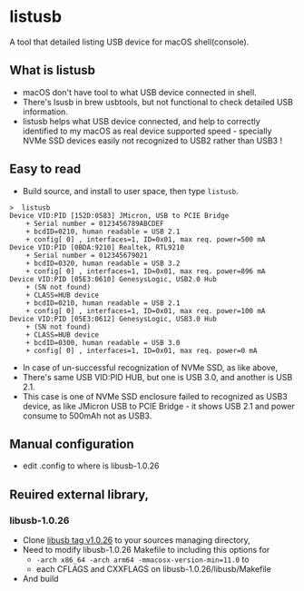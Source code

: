 # listusb
A tool that detailed listing USB device for macOS shell(console).

## What is listusb
* macOS don't have tool to what USB device connected in shell.
* There's lsusb in brew usbtools, but not functional to check detailed USB information.
* listusb helps what USB device connected, and help to correctly identified to my macOS as real device supported speed - specially NVMe SSD devices easily not recognized to USB2 rather than USB3 ! 

## Easy to read
* Build source, and install to user space, then type `listusb`.
```
>  listusb
Device VID:PID [152D:0583] JMicron, USB to PCIE Bridge
    + Serial number = 0123456789ABCDEF
    + bcdID=0210, human readable = USB 2.1
    + config[ 0] , interfaces=1, ID=0x01, max req. power=500 mA
Device VID:PID [0BDA:9210] Realtek, RTL9210
    + Serial number = 012345679021
    + bcdID=0320, human readable = USB 3.2
    + config[ 0] , interfaces=1, ID=0x01, max req. power=896 mA
Device VID:PID [05E3:0610] GenesysLogic, USB2.0 Hub
    + (SN not found)
    + CLASS=HUB device
    + bcdID=0210, human readable = USB 2.1
    + config[ 0] , interfaces=1, ID=0x01, max req. power=100 mA
Device VID:PID [05E3:0612] GenesysLogic, USB3.0 Hub
    + (SN not found)
    + CLASS=HUB device
    + bcdID=0300, human readable = USB 3.0
    + config[ 0] , interfaces=1, ID=0x01, max req. power=0 mA
```
* In case of un-successful recognization of NVMe SSD, as like above,
* There's same USB VID:PID HUB, but one is USB 3.0, and another is USB 2.1.
* This case is one of NVMe SSD enclosure failed to recognized as USB3 device, as like JMicron USB to PCIE Bridge - it shows USB 2.1 and power consume to 500mAh not as USB3.

## Manual configuration
* edit .config to where is libusb-1.0.26

## Reuired external library,
### libusb-1.0.26
* Clone [libusb tag v1.0.26](https://github.com/libusb/libusb/tree/v1.0.26) to your sources managing directory,
* Need to modify libusb-1.0.26 Makefile to including this options for 
    - `-arch x86_64 -arch arm64 -mmacosx-version-min=11.0` to 
	- each CFLAGS and CXXFLAGS on libusb-1.0.26/libusb/Makefile
* And build

